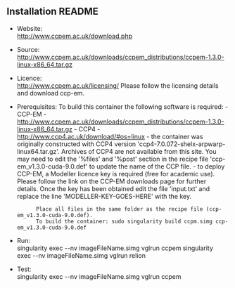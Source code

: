## Installation README

* Website:  
            http://www.ccpem.ac.uk/download.php

* Source:   
            http://www.ccpem.ac.uk/downloads/ccpem_distributions/ccpem-1.3.0-linux-x86_64.tar.gz

* Licence:  
            http://www.ccpem.ac.uk/licensing/
            Please follow the licensing details and download ccp-em.

* Prerequisites:
            To build this container the following software is required:
            - CCP-EM - http://www.ccpem.ac.uk/downloads/ccpem_distributions/ccpem-1.3.0-linux-x86_64.tar.gz
            - CCP4   - http://www.ccp4.ac.uk/download/#os=linux - the container was originally constructed with CCP4 version 'ccp4-7.0.072-shelx-arpwarp-linux64.tar.gz'. Archives of CCP4 are not available from this site. You may need to edit the '%files' and '%post' section in the recipe file 'ccp-em_v1.3.0-cuda-9.0.def' to update the name of the CCP file.
            - to deploy CCP-EM, a Modeller licence key is required (free for academic use). Please follow the link on the CCP-EM downloads page for further details. Once the key has been obtained edit the file 'input.txt' and replace the line 'MODELLER-KEY-GOES-HERE' with the key.

            Place all files in the same folder as the recipe file (ccp-em_v1.3.0-cuda-9.0.def).
            To build the container: sudo singularity build ccpm.simg ccp-em_v1.3.0-cuda-9.0.def

* Run:      
            singularity exec --nv imageFileName.simg vglrun ccpem
            singularity exec --nv imageFileName.simg vglrun relion

* Test:     
            singularity exec --nv imageFileName.simg vglrun ccpem
